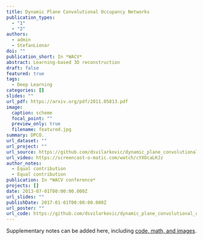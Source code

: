 ```yaml
---
title: Dynamic Plane Convolutional Occupancy Networks
publication_types:
  - "1"
  - "2"
authors:
  - admin
  - StefanLionar
doi: ""
publication_short: In *WACV*
abstract: Learning-based 3D reconstruction
draft: false
featured: true
tags:
  - Deep Learning
categories: []
slides: ""
url_pdf: https://arxiv.org/pdf/2011.05813.pdf
image:
  caption: scheme
  focal_point: ""
  preview_only: true
  filename: featured.jpg
summary: DPCO.
url_dataset: ""
url_project: ""
url_source: https://github.com/dsvilarkovic/dynamic_plane_convolutional_onet
url_video: https://screencast-o-matic.com/watch/cYXOcaLKJz
author_notes:
  - Equal contribution
  - Equal contribution
publication: In *WACV conference*
projects: []
date: 2013-07-01T00:00:00.000Z
url_slides: ""
publishDate: 2017-01-01T00:00:00.000Z
url_poster: ""
url_code: https://github.com/dsvilarkovic/dynamic_plane_convolutional_onet
---
```


<!-- ![itsc19_thumbnail](/publication/example/dpco.jpg "ITSC_19_thumbnail") -->


Supplementary notes can be added here, including [code, math, and images](https://wowchemy.com/docs/writing-markdown-latex/).
